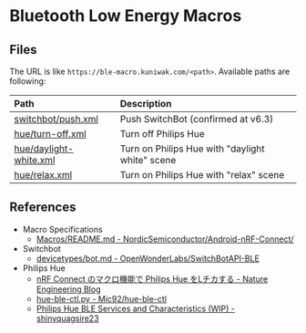 Bluetooth Low Energy Macros
===========================

Files
-----

The URL is like `https://ble-macro.kuniwak.com/<path>`. Available paths are following:


| Path                                                      | Description                                     |
|:----------------------------------------------------------|:------------------------------------------------|
| [switchbot/push.xml](./public/switchbot/toggle.xml)       | Push SwitchBot (confirmed at v6.3)              |
| [hue/turn-off.xml](./public/hue/turn-off.xml)             | Turn off Philips Hue                            |
| [hue/daylight-white.xml](./public/hue/daylight-white.xml) | Turn on Philips Hue with "daylight white" scene |
| [hue/relax.xml](./public/hue/relx.xml)                    | Turn on Philips Hue with "relax" scene          |


References
----------

* Macro Specifications
    * [Macros/README.md - NordicSemiconductor/Android-nRF-Connect/](https://github.com/NordicSemiconductor/Android-nRF-Connect/blob/main/documentation/Macros/README.md)
* Switchbot
    * [devicetypes/bot.md - OpenWonderLabs/SwitchBotAPI-BLE](https://github.com/OpenWonderLabs/SwitchBotAPI-BLE/blob/latest/devicetypes/bot.md)
* Philips Hue
    * [nRF Connect のマクロ機能で Philips Hue をLチカする - Nature Engineering Blog](https://engineering.nature.global/entry/nrf-connect-macro)
    * [hue-ble-ctl.py - Mic92/hue-ble-ctl](https://github.com/Mic92/hue-ble-ctl)
    * [Philips Hue BLE Services and Characteristics (WIP) - shinyquagsire23](https://gist.github.com/shinyquagsire23/f7907fdf6b470200702e75a30135caf3)